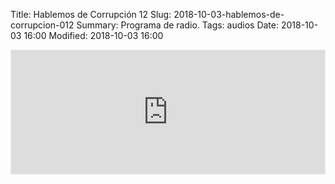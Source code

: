 Title: Hablemos de Corrupción 12
Slug: 2018-10-03-hablemos-de-corrupcion-012
Summary: Programa de radio.
Tags: audios
Date: 2018-10-03 16:00
Modified: 2018-10-03 16:00


<iframe id='audio_35801115' frameborder='0' allowfullscreen='' scrolling='no' height='200' style='border:1px solid #EEE; box-sizing:border-box; width:100%;' src="https://mx.ivoox.com/es/player_ej_35801115_4_1.html?c1=ff6600"></iframe>
